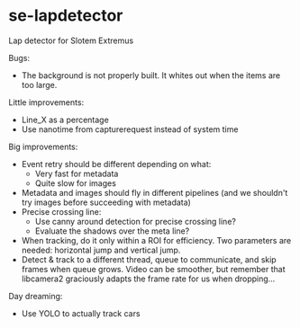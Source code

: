 # se-lapdetector
Lap detector for Slotem Extremus

Bugs:
* The background is not properly built. It whites out when the items are too large.

Little improvements:
* Line_X as a percentage
* Use nanotime from capturerequest instead of system time

Big improvements:
* Event retry should be different depending on what:
  * Very fast for metadata
  * Quite slow for images
* Metadata and images should fly in different pipelines (and we shouldn't try images before succeeding with metadata)
* Precise crossing line:
  * Use canny around detection for precise crossing line?
  * Evaluate the shadows over the meta line?
* When tracking, do it only within a ROI for efficiency. Two parameters are needed: horizontal jump and vertical jump.
* Detect & track to a different thread, queue to communicate, and skip frames when queue grows. Video can be smoother, but remember that libcamera2 graciously adapts the frame rate for us when dropping...

Day dreaming:
* Use YOLO to actually track cars

